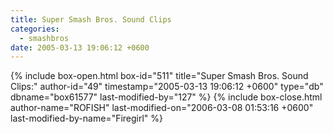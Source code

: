 ```yaml
---
title: Super Smash Bros. Sound Clips
categories:
  - smashbros
date: 2005-03-13 19:06:12 +0600
---
```

{% include box-open.html box-id="511" title="Super Smash Bros. Sound Clips:" author-id="49" timestamp="2005-03-13 19:06:12 +0600" type="db" dbname="box61577" last-modified-by="127" %}
<navigator group="SuperSmashBrosSoundFX" display="no" /><displaytor mode="listnoauthor" />
{% include box-close.html author-name="ROFISH" last-modified-on="2006-03-08 01:53:16 +0600" last-modified-by-name="Firegirl" %}
